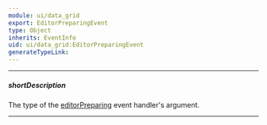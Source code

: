 ```yaml
---
module: ui/data_grid
export: EditorPreparingEvent
type: Object
inherits: EventInfo
uid: ui/data_grid:EditorPreparingEvent
generateTypeLink: 
---
```

---
##### shortDescription
The type of the [editorPreparing]({basewidgetpath}/Events/#editorPreparing) event handler's argument.

---
<!-- Description goes here -->